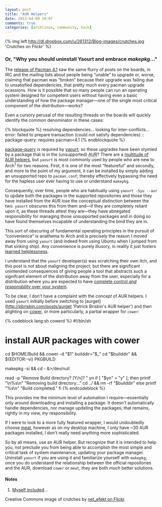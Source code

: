 ```yaml
---
layout: post
title: "AUR Helpers"
date: 2013-04-09 19:07
comments: true
categories: [archlinux, community, hack]
---
```

{% img left http://dl.dropbox.com/u/261312/Blog-images/crutches.jpg 'Crutches on Flickr' %}
### Or, "Why you should uninstall Yaourt and embrace *makepkg*…"
The [release of Pacman 4.1](https://bbs.archlinux.org/viewtopic.php?id=160655 'Announcement on the Arch boards')
saw the same flurry of posts on the boards, in IRC and the mailing lists about
people being “unable” to upgrade or, worse, claiming that pacman was “broken”
because their upgrade was failing due to unsatisfied dependencies, that pretty
much every pacman upgrade ocassions. How is it possible that so many people can
run an operating system designed for competent users without having even a
basic understanding of how the package manager—one of the single most critical
component of the distribution—works?

Even a cursory perusal of the resulting threads on the boards will quickly
identify the common denominator in these cases:

{% blockquote %}
resolving dependencies...
looking for inter-conflicts...
error: failed to prepare transaction (could not satisfy dependencies)
:: package-query: requires pacman<4.1
{% endblockquote %}

[package-query](https://aur.archlinux.org/packages/package-query/ 'AUR page')
is required by [yaourt](https://aur.archlinux.org/packages/yaourt/ 'yaourt on AUR');
so these upgrades have been stymied by a package that is in the (unsupported) 
<acronym title="Arch User Repository">AUR</acronym>? There are a 
[multitude of AUR helpers](https://wiki.archlinux.org/index.php/AUR_Helpers 'Arch Wiki entry'),
but `yaourt` is most commonly used by people who are new to Arch<sup>1</sup>
for two reasons.  First, it is one of the most “featureful” and secondly, and
more to the point of my argument, it can be installed by simply adding an
unsupported repo to `pacman.conf`; thereby effectively bypassing the need for
the hapless user ever having to use or understand `makepkg`.

Consequently, over time, people who are habitually using `yaourt -Syu --aur` to
update both the packages in the supported repositories and those they have
installed from the AUR lose the conceptual distinction between the two.
`yaourt` obscures this from them and—if they are completely reliant upon it, as
these threads attest they are—they have abnegated responsibility for managing
those unsupported packages and in doing so have found themselves incapable of
understanding the bind they are in.

This sort of obscuring of fundamental operating principles in the pursuit of
“convenience” is anathema to Arch and is precisely the reason I moved away from
using `yaourt` (and indeed from using Ubuntu when I jumped from that sinking 
ship). Any convenience is purely illusory, in reality it just fosters 
[learned helplessness](http://en.wikipedia.org/wiki/Learned_helplessness 'Wikipedia entry').

I understand that the `yaourt` developer(s) was scratching their own itch, and
this post is not about maligning the project; but there are significant
unintended consequences of giving people a tool that abstracts such a
signifcant element of the distribution away from the user, especially for a
distribution where you are expected to have
[complete control *and responsbility* over your system](https://wiki.archlinux.org/index.php/The_Arch_Way#User-centric 'The Arch Way').

To be clear, I don't have a complaint with the *concept* of AUR helpers. I used
`yaourt` initially before switching to 
[aurget](http://pbrisbin.com/posts/aurget 'Patrick Brisbin's AUR helper') and then 
alighting on 
[cower](https://github.com/falconindy/cower 'Cower on github'), or more particularly, 
a partial wrapper for `cower`:

{% codeblock lang:sh cowerd %}
#!/bin/sh
# install AUR packages with cower

cd $HOME/Build && cower -d "$1"
builddir="$_"
cd "$builddir" && ${EDITOR:-vi} PKGBUILD

makepkg -si && cd - &>/dev/null

read -p "Remove Build directory? [Y/n]? " yn
if [ "$yn" = "y" ]; then
    printf "\n%s\n" "Removing build directory..." 
    cd ../ && rm -rf "$builddir"
else
    printf "%s\n" "Build completed."
fi
{% endcodeblock %}

This provides me the minimum level of automation I require—essentially only
around downloading and installing a package. It doesn't automatically handle
dependencies, nor manage updating the packages; that remains, rightly in my
view, *my* responsibility.

If I were to look to a more fully featured wrapper, I would undoubtedly choose
[meat](https://github.com/e36freak/meat 'meat on Github'), however as on my
desktop machine, I only have ~30 AUR packages installed, I don't really need
anything more sophisticated.

So by all means, use an AUR helper. But recognize that it is intended to help
you, not preclude you from being able to accomplish the most simple and
critical task of system maintenance, updating your package manager. Uninstall
`yaourt` if you are using it and familiarize yourself with `makepkg`; once you
do understand the relationship between the official repositories and the AUR,
download `cower` or `meat`, they are both *much* better solutions.

#### Notes
1. [Myself included](http://jasonwryan.com/blog/2009/11/21/dzen2-and-conky-cli-in-dwm/ 'Post from 2009')…

Creative Commons image of crutches by 
[net_efekt on Flickr](http://www.flickr.com/photos/wheatfields/118700600/ 'Flickr CC image').
